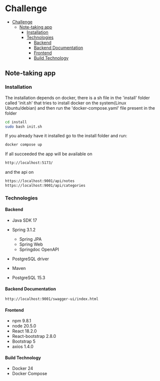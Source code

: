 # Challenge

<!-- TOC -->
- [Challenge](#challenge)
  - [Note-taking app](#note-taking-app)
    - [Installation](#installation)
    - [Technologies](#technologies)
      - [Backend](#backend)
      - [Backend Documentation](#backend-documentation)
      - [Frontend](#frontend)
      - [Build Technology](#build-technology)
<!-- TOC -->

## Note-taking app

### Installation

The installation depends on docker, there is a sh file in the 'install' folder called 'init.sh' 
that tries to install docker on the system(Linux Ubuntu/debian) and then run the 'docker-compose.yaml' 
file present in the folder

```bash
cd install
sudo bash init.sh
```

If you already have it installed go to the install folder and run:
```markdown
docker compose up
```

If all succeeded the app will be available on 
```markdown
http://localhost:5173/
```

and the api on
```markdown
https://localhost:9001/api/notes
https://localhost:9001/api/categories
```

### Technologies

#### Backend

- Java SDK 17
- Spring 3.1.2
    - Spring JPA
    - Spring Web
    - Springdoc OpenAPI
- PostgreSQL driver
- Maven

- PostgreSQL 15.3

#### Backend Documentation

```markdown
http://localhost:9001/swagger-ui/index.html
```

#### Frontend

- npm 9.8.1
- node 20.5.0
- React 18.2.0
- React-bootstrap 2.8.0
- Bootstrap 5
- axios 1.4.0

#### Build Technology

- Docker 24
- Docker Compose
